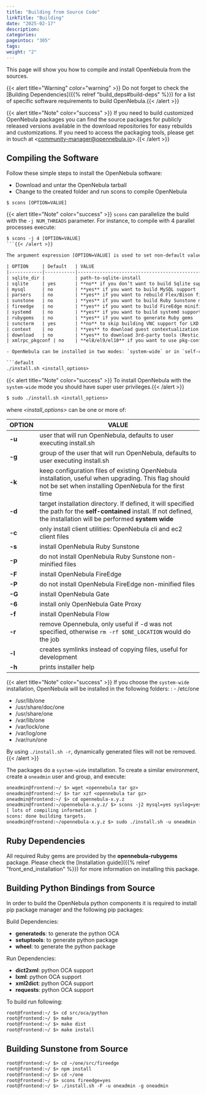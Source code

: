```yaml
---
title: "Building from Source Code"
linkTitle: "Building"
date: "2025-02-17"
description:
categories:
pageintoc: "305"
tags:
weight: "2"
---
```


<a id="compile"></a>

<!--# Building from Source Code -->

This page will show you how to compile and install OpenNebula from the sources.

{{< alert title="Warning" color="warning" >}}
Do not forget to check the [Building Dependencies]({{% relref "build_deps#build-deps" %}}) for a list of specific software requirements to build OpenNebula.{{< /alert >}}

{{< alert title="Note" color="success" >}}
If you need to build customized OpenNebula packages you can find the source packages for publicly released versions available in the download repositories for easy rebuilds and customizations. If you need to access the packaging tools, please get in touch at <[community-manager@opennebula.io](mailto:community-manager@opennebula.io)>.{{< /alert >}}

## Compiling the Software

Follow these simple steps to install the OpenNebula software:

- Download and untar the OpenNebula tarball
- Change to the created folder and run scons to compile OpenNebula

```default
$ scons [OPTION=VALUE]
```

{{< alert title="Note" color="success" >}}
`scons` can parallelize the build with the `-j NUM_THREADS` parameter. For instance, to compile with 4 parallel processes execute:

```default
$ scons -j 4 [OPTION=VALUE]
```{{< /alert >}}

The argument expression [OPTION=VALUE] is used to set non-default values for :

| OPTION     | Default   | VALUE                                                     |
|------------|-----------|-----------------------------------------------------------|
| sqlite_dir |           | path-to-sqlite-install                                    |
| sqlite     | yes       | **no** if you don’t want to build Sqlite support          |
| mysql      | no        | **yes** if you want to build MySQL support                |
| parsers    | no        | **yes** if you want to rebuild Flex/Bison files.          |
| sunstone   | no        | **yes** if you want to build Ruby Sunstone minified files |
| fireedge   | no        | **yes** if you want to build FireEdge minified files      |
| systemd    | no        | **yes** if you want to build systemd support              |
| rubygems   | no        | **yes** if you want to generate Ruby gems                 |
| svncterm   | yes       | **no** to skip building VNC support for LXD drivers       |
| context    | no        | **yes** to download guest contextualization packages      |
| download   | no        | **yes** to download 3rd-party tools (Restic, Prometheus…) |
| xmlrpc_pkgconf | no    | **el8/el9/el10** if you want to use pkg-config for xmlrpc-c libs dependency (otherwise xmlrpc-c-config is used) |

- OpenNebula can be installed in two modes: `system-wide` or in `self-contained` directory. In either case, you do not need to run OpenNebula as root. These options can be specified when running the install script:

```default
./install.sh <install_options>
```

{{< alert title="Note" color="success" >}}
To install OpenNebula with the `system-wide` mode you should have super user privileges.{{< /alert >}}

```default
$ sudo ./install.sh <install_options>
```

where  *<install_options>* can be one or more of:

| OPTION   | VALUE                                                                                                                                                                        |
|----------|------------------------------------------------------------------------------------------------------------------------------------------------------------------------------|
| **-u**   | user that will run OpenNebula, defaults to user executing install.sh                                                                                                         |
| **-g**   | group of the user that will run OpenNebula, defaults to user executing install.sh                                                                                            |
| **-k**   | keep configuration files of existing OpenNebula installation, useful when upgrading. This flag should not be set when installing OpenNebula for the first time               |
| **-d**   | target installation directory. If defined, it will specified the path for the **self-contained** install. If not defined, the installation will be performed **system wide** |
| **-c**   | only install client utilities: OpenNebula cli and ec2 client files                                                                                                           |
| **-s**   | install OpenNebula Ruby Sunstone                                                                                                                                             |
| **-p**   | do not install OpenNebula Ruby Sunstone non-minified files                                                                                                                   |
| **-F**   | install OpenNebula FireEdge                                                                                                                                                  |
| **-P**   | do not install OpenNebula FireEdge non-minified files                                                                                                                        |
| **-G**   | install OpenNebula Gate                                                                                                                                                      |
| **-6**   | install only OpenNebula Gate Proxy                                                                                                                                           |
| **-f**   | install OpenNebula Flow                                                                                                                                                      |
| **-r**   | remove Opennebula, only useful if -d was not specified, otherwise `rm -rf $ONE_LOCATION` would do the job                                                                    |
| **-l**   | creates symlinks instead of copying files, useful for development                                                                                                            |
| **-h**   | prints installer help                                                                                                                                                        |

{{< alert title="Note" color="success" >}}
If you choose the `system-wide` installation, OpenNebula will be installed in the following folders:
: - /etc/one
  - /usr/lib/one
  - /usr/share/doc/one
  - /usr/share/one
  - /var/lib/one
  - /var/lock/one
  - /var/log/one
  - /var/run/one

By using `./install.sh -r`, dynamically generated files will not be removed.{{< /alert >}}

The packages do a `system-wide` installation. To create a similar environment, create a `oneadmin` user and group, and execute:

```default
oneadmin@frontend:~/ $> wget <opennebula tar gz>
oneadmin@frontend:~/ $> tar xzf <opennebula tar gz>
oneadmin@frontend:~/ $> cd opennebula-x.y.z
oneadmin@frontend:~/opennebula-x.y.z/ $> scons -j2 mysql=yes syslog=yes fireedge=yes
[ lots of compiling information ]
scons: done building targets.
oneadmin@frontend:~/opennebula-x.y.z $> sudo ./install.sh -u oneadmin -g oneadmin
```

## Ruby Dependencies

All required Ruby gems are provided by the **opennebula-rubygems** package. Please check the [Installation guide]({{% relref "front_end_installation" %}}) for more information on installing this package.

## Building Python Bindings from Source

In order to build the OpenNebula python components it is required to install pip package manager and the following pip packages:

Build Dependencies:

- **generateds**: to generate the python OCA
- **setuptools**: to generate python package
- **wheel**: to generate the python package

Run Dependencies:

- **dict2xml**: python OCA support
- **lxml**: python OCA support
- **xml2dict**: python OCA support
- **requests**: python OCA support

To build run following:

```default
root@frontend:~/ $> cd src/oca/python
root@frontend:~/ $> make
root@frontend:~/ $> make dist
root@frontend:~/ $> make install
```

## Building Sunstone from Source

```default
root@frontend:~/ $> cd ~/one/src/fireedge
root@frontend:~/ $> npm install
root@frontend:~/ $> cd ~/one
root@frontend:~/ $> scons fireedge=yes
root@frontend:~/ $> ./install.sh -F -u oneadmin -g oneadmin
```
